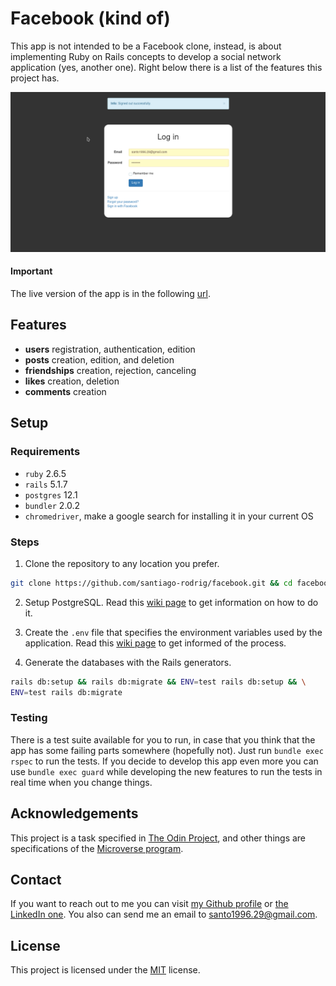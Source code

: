# Facebook (kind of)

This app is not intended to be a Facebook clone, instead, is about implementing
Ruby on Rails concepts to develop a social network application
(yes, another one). Right below there is a list of the features this project
has.

![application demo gif](./docs/demo.gif)

#### Important

The live version of the app is in the following
[url](https://facebug-srodrig.herokuapp.com/).

## Features

- **users** registration, authentication, edition
- **posts** creation, edition, and deletion
- **friendships** creation, rejection, canceling
- **likes** creation, deletion
- **comments** creation

## Setup

### Requirements

- `ruby` 2.6.5
- `rails` 5.1.7
- `postgres` 12.1
- `bundler` 2.0.2
- `chromedriver`, make a google search for installing it in your current OS

### Steps

1. Clone the repository to any location you prefer.

```bash
git clone https://github.com/santiago-rodrig/facebook.git && cd facebook
```

2. Setup PostgreSQL. Read this [wiki page](https://github.com/santiago-rodrig/facebook/wiki/PostgreSQL-setup) to get information on how to do it.

3. Create the `.env` file that specifies the environment variables used by the application. Read this [wiki page](https://github.com/santiago-rodrig/facebook/wiki/Environment-variables) to get informed of the process.

4. Generate the databases with the Rails generators.

```bash
rails db:setup && rails db:migrate && ENV=test rails db:setup && \
ENV=test rails db:migrate
```

### Testing

There is a test suite available for you to run, in case that you think that
the app has some failing parts somewhere (hopefully not). Just run
`bundle exec rspec` to run the tests. If you decide to develop this app even
more you can use `bundle exec guard` while developing the new features to
run the tests in real time when you change things.

## Acknowledgements

This project is a task specified in
[The Odin Project](https://www.theodinproject.com/courses/ruby-on-rails/lessons/final-project),
and other things are specifications of the
[Microverse program](https://www.microverse.org/).

## Contact

If you want to reach out to me you can visit
[my Github profile](https://github.com/santiago-rodrig) or
[the LinkedIn one](https://www.linkedin.com/in/santiago-andr%C3%A9s-308a5b190?lipi=urn%3Ali%3Apage%3Ad_flagship3_profile_view_base_contact_details%3BtYchDkD4S7eoM%2BGocwG3SA%3D%3D). You also can send me an email to [santo1996.29@gmail.com](mailto:santo1996.29@gmail.com).

## License

This project is licensed under the [MIT](https://github.com/santiago-rodrig/facebook/blob/master/LICENSE.md) license.
